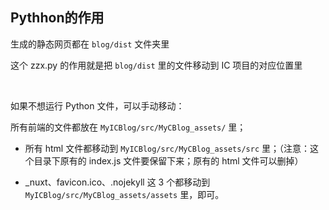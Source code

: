 ## Pythhon的作用

生成的静态网页都在 `blog/dist` 文件夹里

这个 zzx.py 的作用就是把 `blog/dist` 里的文件移动到 IC 项目的对应位置里

<br>

如果不想运行 Python 文件，可以手动移动：

所有前端的文件都放在 `MyICBlog/src/MyCBlog_assets/` 里；

* 所有 html 文件都移动到 `MyICBlog/src/MyCBlog_assets/src` 里；（注意：这个目录下原有的 index.js 文件要保留下来；原有的 html 文件可以删掉）

* _nuxt、favicon.ico、.nojekyll 这 3 个都移动到 `MyICBlog/src/MyCBlog_assets/assets` 里，即可。
